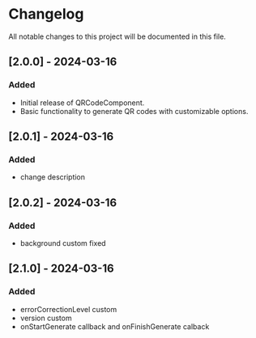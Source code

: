 # Changelog

All notable changes to this project will be documented in this file.

## [2.0.0] - 2024-03-16

### Added
- Initial release of QRCodeComponent.
- Basic functionality to generate QR codes with customizable options.

## [2.0.1] - 2024-03-16

### Added
- change description

## [2.0.2] - 2024-03-16

### Added
- background custom fixed

## [2.1.0] - 2024-03-16

### Added
- errorCorrectionLevel custom
- version custom
- onStartGenerate callback and onFinishGenerate calback